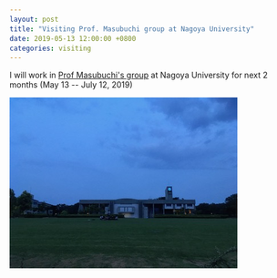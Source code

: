 ```yaml
---
layout: post
title: "Visiting Prof. Masubuchi group at Nagoya University"
date: 2019-05-13 12:00:00 +0800
categories: visiting
---
```


I will work in [Prof Masubuchi's group](http://rheology.jp/nagoya/) at Nagoya University for next 2 months (May 13 -- July 12, 2019)

![Nagoya](/assets/img/nagoya.jpg)